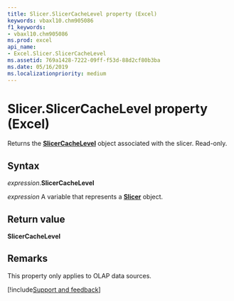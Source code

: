 ```yaml
---
title: Slicer.SlicerCacheLevel property (Excel)
keywords: vbaxl10.chm905086
f1_keywords:
- vbaxl10.chm905086
ms.prod: excel
api_name:
- Excel.Slicer.SlicerCacheLevel
ms.assetid: 769a1428-7222-09ff-f53d-88d2cf80b3ba
ms.date: 05/16/2019
ms.localizationpriority: medium
---
```



# Slicer.SlicerCacheLevel property (Excel)

Returns the **[SlicerCacheLevel](Excel.SlicerCacheLevel.md)** object associated with the slicer. Read-only.


## Syntax

_expression_.**SlicerCacheLevel**

_expression_ A variable that represents a **[Slicer](Excel.Slicer.md)** object.


## Return value

**SlicerCacheLevel**


## Remarks

This property only applies to OLAP data sources.


[!include[Support and feedback](~/includes/feedback-boilerplate.md)]